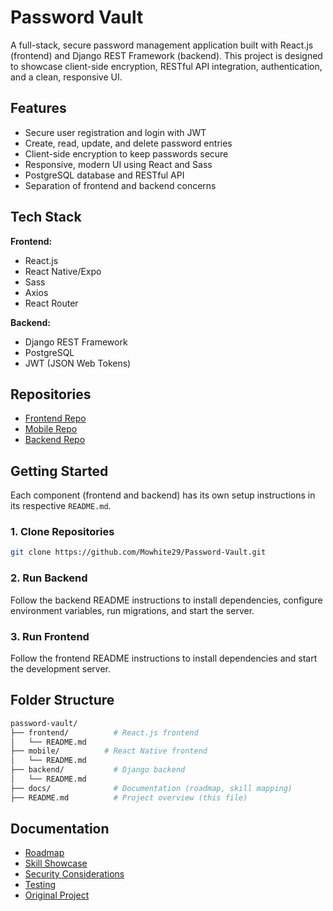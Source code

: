 # Password Vault

A full-stack, secure password management application built with React.js (frontend) and Django REST Framework (backend). This project is designed to showcase client-side encryption, RESTful API integration, authentication, and a clean, responsive UI.

## Features

- Secure user registration and login with JWT
- Create, read, update, and delete password entries
- Client-side encryption to keep passwords secure
- Responsive, modern UI using React and Sass
- PostgreSQL database and RESTful API
- Separation of frontend and backend concerns

## Tech Stack

**Frontend:**

- React.js
- React Native/Expo
- Sass
- Axios
- React Router

**Backend:**

- Django REST Framework
- PostgreSQL
- JWT (JSON Web Tokens)

## Repositories

- [Frontend Repo](https://github.com/Mowhite29/Password-Vault/tree/main/frontend)
- [Mobile Repo](https://github.com/Mowhite29/Password-Vault/tree/main/mobile)
- [Backend Repo](https://github.com/Mowhite29/Password-Vault/tree/main/backend)

## Getting Started

Each component (frontend and backend) has its own setup instructions in its respective `README.md`.

### 1. Clone Repositories

```bash
git clone https://github.com/Mowhite29/Password-Vault.git
```

### 2. Run Backend

Follow the backend README instructions to install dependencies, configure environment variables, run migrations, and start the server.

### 3. Run Frontend

Follow the frontend README instructions to install dependencies and start the development server.

## Folder Structure

```bash
password-vault/
├── frontend/          # React.js frontend
│   └── README.md
├── mobile/          # React Native frontend
│   └── README.md
├── backend/           # Django backend
│   └── README.md
├── docs/              # Documentation (roadmap, skill mapping)
├── README.md          # Project overview (this file)
```

## Documentation

- [Roadmap](./docs/ROADMAP.md)
- [Skill Showcase](./docs/SKILLS.md)
- [Security Considerations](./docs/SECURITY_CONSIDERATIONS.md)
- [Testing](./docs/TESTING.md)
- [Original Project](./docs/ORIGINAL_PROJECT.md)
